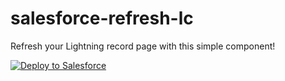 # salesforce-refresh-lc
Refresh your Lightning record page with this simple component! 

<a href="https://githubsfdeploy.herokuapp.com?owner=JeroenSfdx&repo=salesforce-refresh-lc&ref=Master">
  <img alt="Deploy to Salesforce"
       src="https://raw.githubusercontent.com/afawcett/githubsfdeploy/master/deploy.png">
</a>

